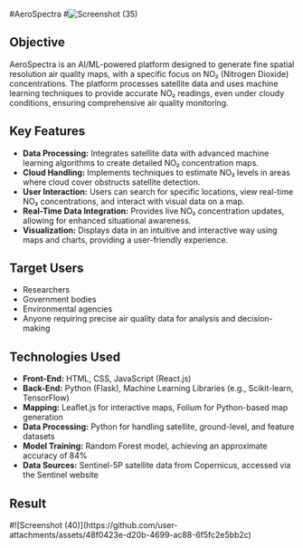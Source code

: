 #AeroSpectra
#![Screenshot (35)](https://github.com/user-attachments/assets/44d6f71e-509d-4a50-85f8-7a3fadaa210c)

<h2>Objective</h2>
<p>AeroSpectra is an AI/ML-powered platform designed to generate fine spatial resolution air quality maps, with a specific focus on NO₂ (Nitrogen Dioxide) concentrations. The platform processes satellite data and uses machine learning techniques to provide accurate NO₂ readings, even under cloudy conditions, ensuring comprehensive air quality monitoring.</p>

<h2>Key Features</h2>
<ul>
  <li><strong>Data Processing:</strong> Integrates satellite data with advanced machine learning algorithms to create detailed NO₂ concentration maps.</li>
  <li><strong>Cloud Handling:</strong> Implements techniques to estimate NO₂ levels in areas where cloud cover obstructs satellite detection.</li>
  <li><strong>User Interaction:</strong> Users can search for specific locations, view real-time NO₂ concentrations, and interact with visual data on a map.</li>
  <li><strong>Real-Time Data Integration:</strong> Provides live NO₂ concentration updates, allowing for enhanced situational awareness.</li>
  <li><strong>Visualization:</strong> Displays data in an intuitive and interactive way using maps and charts, providing a user-friendly experience.</li>
</ul>

<h2 style="red">Target Users</h2>
<ul>
  <li>Researchers</li>
  <li>Government bodies</li>
  <li>Environmental agencies</li>
  <li>Anyone requiring precise air quality data for analysis and decision-making</li>
</ul>

<h2>Technologies Used</h2>
<ul>
  <li><strong>Front-End:</strong> HTML, CSS, JavaScript (React.js)</
li>
  <li><strong>Back-End:</strong> Python (Flask), Machine Learning Libraries (e.g., Scikit-learn, TensorFlow)</li>
  <li><strong>Mapping:</strong> Leaflet.js for interactive maps, Folium for Python-based map generation</li>
  <li><strong>Data Processing:</strong> Python for handling satellite, ground-level, and feature datasets</li>
  <li><strong>Model Training:</strong> Random Forest model, achieving an approximate accuracy of 84%</li>
  <li><strong>Data Sources:</strong> Sentinel-5P satellite data from Copernicus, accessed via the Sentinel website</li>
</ul>
<h2>Result</h2>
#![Screenshot (40)](https://github.com/user-attachments/assets/48f0423e-d20b-4699-ac88-6f5fc2e5bb2c)

